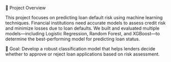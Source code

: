 📌 Project Overview

This project focuses on predicting loan default risk using machine learning techniques. Financial institutions need accurate models to assess credit risk and minimize losses due to loan defaults. We built and evaluated multiple models—including Logistic Regression, Random Forest, and XGBoost—to determine the best-performing model for predicting loan status.

🚀 Goal: Develop a robust classification model that helps lenders decide whether to approve or reject loan applications based on risk assessment.

